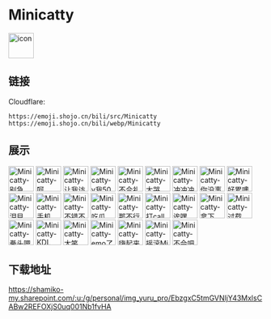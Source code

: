 # Minicatty
<img src="https://emoji.shojo.cn/bili/src/Minicatty/icon.png" width="50" height="50" alt="icon">

## 链接
Cloudflare:
```
https://emoji.shojo.cn/bili/src/Minicatty
https://emoji.shojo.cn/bili/webp/Minicatty
```
## 展示
<img src="https://emoji.shojo.cn/bili/src/Minicatty/Minicatty-别急.png" width="50" height="50" alt="Minicatty-别急">
<img src="https://emoji.shojo.cn/bili/src/Minicatty/Minicatty-呵.png" width="50" height="50" alt="Minicatty-呵">
<img src="https://emoji.shojo.cn/bili/src/Minicatty/Minicatty-让我访问.png" width="50" height="50" alt="Minicatty-让我访问">
<img src="https://emoji.shojo.cn/bili/src/Minicatty/Minicatty-v我50.png" width="50" height="50" alt="Minicatty-v我50">
<img src="https://emoji.shojo.cn/bili/src/Minicatty/Minicatty-不合礼法.png" width="50" height="50" alt="Minicatty-不合礼法">
<img src="https://emoji.shojo.cn/bili/src/Minicatty/Minicatty-大哭.png" width="50" height="50" alt="Minicatty-大哭">
<img src="https://emoji.shojo.cn/bili/src/Minicatty/Minicatty-冲冲冲.png" width="50" height="50" alt="Minicatty-冲冲冲">
<img src="https://emoji.shojo.cn/bili/src/Minicatty/Minicatty-你没事吧.png" width="50" height="50" alt="Minicatty-你没事吧">
<img src="https://emoji.shojo.cn/bili/src/Minicatty/Minicatty-好累噢.png" width="50" height="50" alt="Minicatty-好累噢">
<img src="https://emoji.shojo.cn/bili/src/Minicatty/Minicatty-泪目.png" width="50" height="50" alt="Minicatty-泪目">
<img src="https://emoji.shojo.cn/bili/src/Minicatty/Minicatty-手机.png" width="50" height="50" alt="Minicatty-手机">
<img src="https://emoji.shojo.cn/bili/src/Minicatty/Minicatty-不错不错.png" width="50" height="50" alt="Minicatty-不错不错">
<img src="https://emoji.shojo.cn/bili/src/Minicatty/Minicatty-吃瓜.png" width="50" height="50" alt="Minicatty-吃瓜">
<img src="https://emoji.shojo.cn/bili/src/Minicatty/Minicatty-那不行的.png" width="50" height="50" alt="Minicatty-那不行的">
<img src="https://emoji.shojo.cn/bili/src/Minicatty/Minicatty-打call.png" width="50" height="50" alt="Minicatty-打call">
<img src="https://emoji.shojo.cn/bili/src/Minicatty/Minicatty-诶嘿.png" width="50" height="50" alt="Minicatty-诶嘿">
<img src="https://emoji.shojo.cn/bili/src/Minicatty/Minicatty-拿下.png" width="50" height="50" alt="Minicatty-拿下">
<img src="https://emoji.shojo.cn/bili/src/Minicatty/Minicatty-过载.png" width="50" height="50" alt="Minicatty-过载">
<img src="https://emoji.shojo.cn/bili/src/Minicatty/Minicatty-拳头嗯了.png" width="50" height="50" alt="Minicatty-拳头嗯了">
<img src="https://emoji.shojo.cn/bili/src/Minicatty/Minicatty-KDL.png" width="50" height="50" alt="Minicatty-KDL">
<img src="https://emoji.shojo.cn/bili/src/Minicatty/Minicatty-大笑.png" width="50" height="50" alt="Minicatty-大笑">
<img src="https://emoji.shojo.cn/bili/src/Minicatty/Minicatty-emo了.png" width="50" height="50" alt="Minicatty-emo了">
<img src="https://emoji.shojo.cn/bili/src/Minicatty/Minicatty-嗨起来.png" width="50" height="50" alt="Minicatty-嗨起来">
<img src="https://emoji.shojo.cn/bili/src/Minicatty/Minicatty-摇滚Mi.png" width="50" height="50" alt="Minicatty-摇滚Mi">
<img src="https://emoji.shojo.cn/bili/src/Minicatty/Minicatty-不会吧.png" width="50" height="50" alt="Minicatty-不会吧">

## 下载地址

https://shamiko-my.sharepoint.com/:u:/g/personal/img_yuru_pro/EbzgxC5tmGVNljY43MxlsCABw2REFOXjS0uq001Nb1fvHA